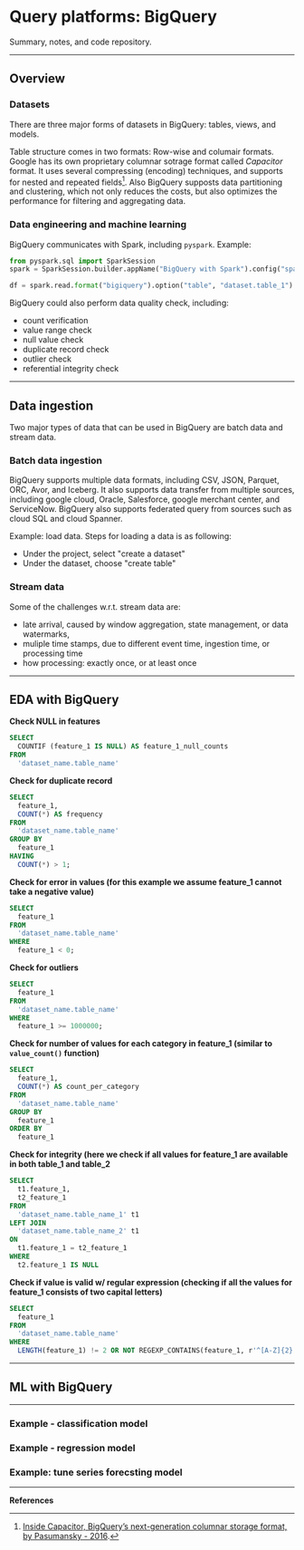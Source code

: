 # Query platforms: BigQuery

Summary, notes, and code repository.


---

## Overview

### Datasets

There are three major forms of datasets in BigQuery: tables, views, and models.

Table structure comes in two formats: Row-wise and columair formats. Google has its own proprietary columnar sotrage format called _Capacitor_ format. It uses several compressing (encoding) techniques, and supports for nested and repeated fields[^1]. Also BigQuery supposts data partitioning and clustering, which not only reduces the costs, but also optimizes the performance for filtering and aggregating data.

### Data engineering and machine learning
BigQuery communicates with Spark, including `pyspark`.
Example:
```python
from pyspark.sql import SparkSession
spark = SparkSession.builder.appName("BigQuery with Spark").config("spark.jars.package").getOrCreate()

df = spark.read.format("bigiquery").option("table", "dataset.table_1").load()

```
BigQuery could also perform data quality check, including:
- count verification
- value range check
- null value check
- duplicate record check
- outlier check
- referential integrity check

---

## Data ingestion 

Two major types of data that can be used in BigQuery are batch data and stream data.

### Batch data ingestion
BigQuery supports multiple data formats, including CSV, JSON, Parquet, ORC, Avor, and Iceberg. It also supports data transfer from multiple sources, including google cloud, Oracle, Salesforce, google merchant center, and ServiceNow. BigQuery also supports federated query from sources such as cloud SQL and cloud Spanner.


Example: load data. Steps for loading a data is as following:
- Under the project, select "create a dataset"
- Under the dataset, choose "create table"

### Stream data
Some of the challenges w.r.t. stream data are:
- late arrival, caused by window aggregation, state management, or data watermarks,
- muliple time stamps, due to different event time, ingestion time, or processing time
- how processing: exactly once, or at least once


---
## EDA with BigQuery

__Check NULL in features__
```sql
SELECT
  COUNTIF (feature_1 IS NULL) AS feature_1_null_counts
FROM
  'dataset_name.table_name'
```

__Check for duplicate record__
```sql
SELECT
  feature_1,
  COUNT(*) AS frequency
FROM
  'dataset_name.table_name'
GROUP BY
  feature_1
HAVING
  COUNT(*) > 1;
```

__Check for error in values (for this example we assume feature_1 cannot take a negative value)__
```sql
SELECT
  feature_1
FROM
  'dataset_name.table_name'
WHERE
  feature_1 < 0;
```

__Check for outliers__
```sql
SELECT
  feature_1
FROM
  'dataset_name.table_name'
WHERE
  feature_1 >= 1000000;
```
__Check for number of values for each category in feature_1 (similar to `value_count()` function)__
```sql
SELECT
  feature_1,
  COUNT(*) AS count_per_category
FROM
  'dataset_name.table_name'
GROUP BY
  feature_1
ORDER BY
  feature_1  
```

__Check for integrity (here we check if all values for feature_1 are available in both table_1 and table_2__
```sql
SELECT
  t1.feature_1,
  t2_feature_1
FROM
  'dataset_name.table_name_1' t1
LEFT JOIN
  'dataset_name.table_name_2' t1
ON
  t1.feature_1 = t2_feature_1
WHERE
  t2.feature_1 IS NULL
```

__Check if value is valid w/ regular expression (checking if all the values for feature_1 consists of two capital letters)__
```sql
SELECT
  feature_1
FROM
  'dataset_name.table_name'
WHERE
  LENGTH(feature_1) != 2 OR NOT REGEXP_CONTAINS(feature_1, r'^[A-Z]{2}'); -- check if all values in feature_1 are exactly 2 uppercase letters
```



---
## ML with BigQuery

---
### Example - classification model

### Example - regression model

### Example: tune series forecsting model

---

__References__
[^1]: [Inside Capacitor, BigQuery’s next-generation columnar storage format, by Pasumansky - 2016](https://cloud.google.com/blog/products/bigquery/inside-capacitor-bigquerys-next-generation-columnar-storage-format). 


